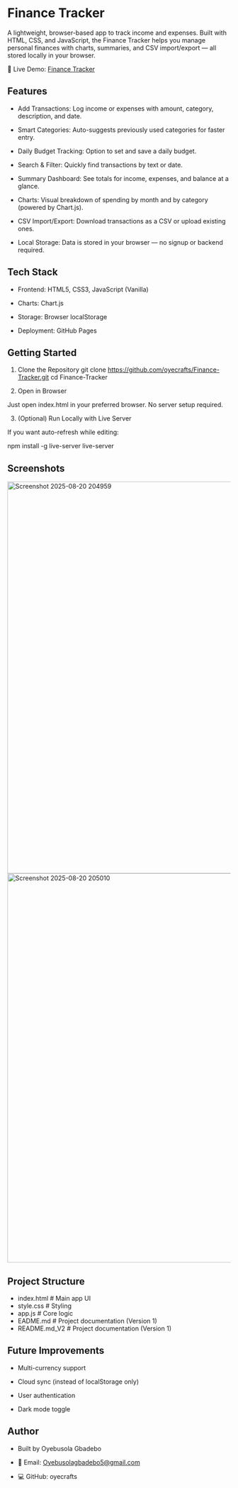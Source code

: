 # Finance Tracker

A lightweight, browser-based app to track income and expenses. Built with HTML, CSS, and JavaScript, the Finance Tracker helps you manage personal finances with charts, summaries, and CSV import/export — all stored locally in your browser.

🔗 Live Demo: [Finance Tracker](https://oyecrafts.github.io/Finance-Tracker/)

## Features

* Add Transactions: Log income or expenses with amount, category, description, and date.

* Smart Categories: Auto-suggests previously used categories for faster entry.

* Daily Budget Tracking: Option to set and save a daily budget.

* Search & Filter: Quickly find transactions by text or date.

* Summary Dashboard: See totals for income, expenses, and balance at a glance.

* Charts: Visual breakdown of spending by month and by category (powered by Chart.js).

* CSV Import/Export: Download transactions as a CSV or upload existing ones.

* Local Storage: Data is stored in your browser — no signup or backend required.


## Tech Stack

* Frontend: HTML5, CSS3, JavaScript (Vanilla)

* Charts: Chart.js

* Storage: Browser localStorage

* Deployment: GitHub Pages

## Getting Started
1. Clone the Repository
git clone https://github.com/oyecrafts/Finance-Tracker.git
cd Finance-Tracker

2. Open in Browser

Just open index.html in your preferred browser. No server setup required.

3. (Optional) Run Locally with Live Server

If you want auto-refresh while editing:

npm install -g live-server
live-server

## Screenshots
<img width="1706" height="884" alt="Screenshot 2025-08-20 204959" src="https://github.com/user-attachments/assets/ff580ecc-c6e4-436c-821a-9fb4a4352c3a" />
<img width="1615" height="878" alt="Screenshot 2025-08-20 205010" src="https://github.com/user-attachments/assets/941d2953-0353-4e5e-aa0c-fd14a89db740" />

## Project Structure
* index.html      # Main app UI
* style.css       # Styling
* app.js          # Core logic
* EADME.md       # Project documentation (Version 1)
* README.md_V2      # Project documentation (Version 1)

## Future Improvements

* Multi-currency support

* Cloud sync (instead of localStorage only)

* User authentication

* Dark mode toggle

## Author

* Built by Oyebusola Gbadebo

* 📧 Email: Oyebusolagbadebo5@gmail.com

* 💻 GitHub: oyecrafts
